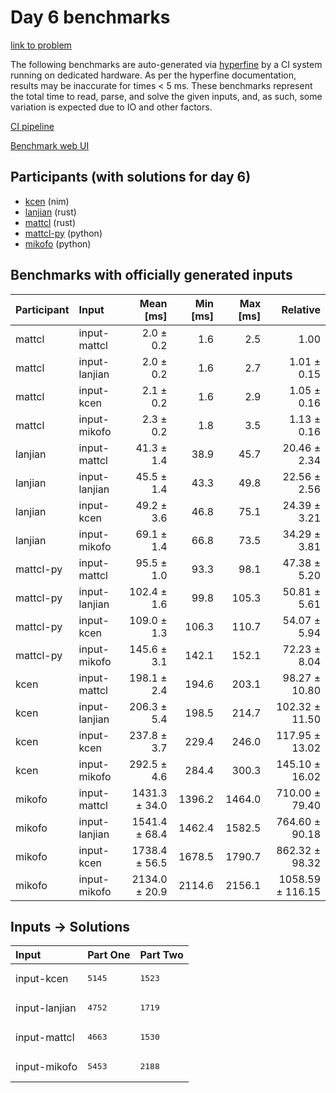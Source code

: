 # Day 6 benchmarks

[link to problem](https://adventofcode.com/2024/day/6)

The following benchmarks are auto-generated via
[hyperfine](https://github.com/sharkdp/hyperfine) by a CI system running on
dedicated hardware. As per the hyperfine documentation, results may be
inaccurate for times < 5 ms. These benchmarks represent the total time to read,
parse, and solve the given inputs, and, as such, some variation is expected due
to IO and other factors.

[CI pipeline](http://ci.papercode.net:8080/teams/main/pipelines/aoc2024)

[Benchmark web UI](https://aoc.ancalagon.black)


## Participants (with solutions for day 6)

- [kcen](https://github.com/kcen/aoc2024) (nim)
- [lanjian](https://github.com/lanjian/aoc-2024) (rust)
- [mattcl](https://github.com/mattcl/aoc2024) (rust)
- [mattcl-py](https://github.com/mattcl/aoc2024-py) (python)
- [mikofo](https://github.com/mikofo/aoc2024) (python)


## Benchmarks with officially generated inputs

| Participant | Input | Mean [ms] | Min [ms] | Max [ms] | Relative |
|:---|:---|---:|---:|---:|---:|
| mattcl | input-mattcl | 2.0 ± 0.2 | 1.6 | 2.5 | 1.00 |
| mattcl | input-lanjian | 2.0 ± 0.2 | 1.6 | 2.7 | 1.01 ± 0.15 |
| mattcl | input-kcen | 2.1 ± 0.2 | 1.6 | 2.9 | 1.05 ± 0.16 |
| mattcl | input-mikofo | 2.3 ± 0.2 | 1.8 | 3.5 | 1.13 ± 0.16 |
| lanjian | input-mattcl | 41.3 ± 1.4 | 38.9 | 45.7 | 20.46 ± 2.34 |
| lanjian | input-lanjian | 45.5 ± 1.4 | 43.3 | 49.8 | 22.56 ± 2.56 |
| lanjian | input-kcen | 49.2 ± 3.6 | 46.8 | 75.1 | 24.39 ± 3.21 |
| lanjian | input-mikofo | 69.1 ± 1.4 | 66.8 | 73.5 | 34.29 ± 3.81 |
| mattcl-py | input-mattcl | 95.5 ± 1.0 | 93.3 | 98.1 | 47.38 ± 5.20 |
| mattcl-py | input-lanjian | 102.4 ± 1.6 | 99.8 | 105.3 | 50.81 ± 5.61 |
| mattcl-py | input-kcen | 109.0 ± 1.3 | 106.3 | 110.7 | 54.07 ± 5.94 |
| mattcl-py | input-mikofo | 145.6 ± 3.1 | 142.1 | 152.1 | 72.23 ± 8.04 |
| kcen | input-mattcl | 198.1 ± 2.4 | 194.6 | 203.1 | 98.27 ± 10.80 |
| kcen | input-lanjian | 206.3 ± 5.4 | 198.5 | 214.7 | 102.32 ± 11.50 |
| kcen | input-kcen | 237.8 ± 3.7 | 229.4 | 246.0 | 117.95 ± 13.02 |
| kcen | input-mikofo | 292.5 ± 4.6 | 284.4 | 300.3 | 145.10 ± 16.02 |
| mikofo | input-mattcl | 1431.3 ± 34.0 | 1396.2 | 1464.0 | 710.00 ± 79.40 |
| mikofo | input-lanjian | 1541.4 ± 68.4 | 1462.4 | 1582.5 | 764.60 ± 90.18 |
| mikofo | input-kcen | 1738.4 ± 56.5 | 1678.5 | 1790.7 | 862.32 ± 98.32 |
| mikofo | input-mikofo | 2134.0 ± 20.9 | 2114.6 | 2156.1 | 1058.59 ± 116.15 |


## Inputs -> Solutions

| Input | Part One | Part Two |
|:---|:---|:---|
|input-kcen|<pre>5145</pre>|<pre>1523</pre>|
|input-lanjian|<pre>4752</pre>|<pre>1719</pre>|
|input-mattcl|<pre>4663</pre>|<pre>1530</pre>|
|input-mikofo|<pre>5453</pre>|<pre>2188</pre>|